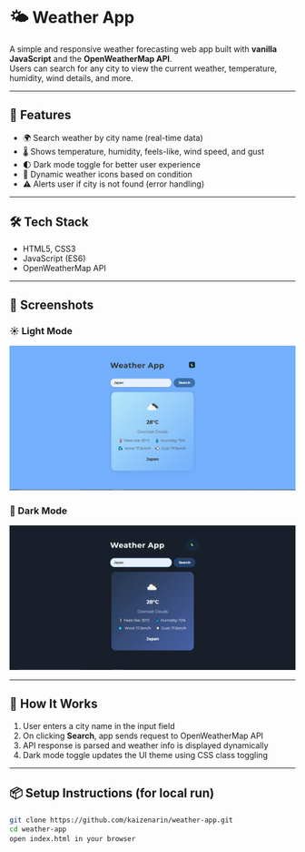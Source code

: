 # 🌤️ Weather App

A simple and responsive weather forecasting web app built with **vanilla JavaScript** and the **OpenWeatherMap API**.  
Users can search for any city to view the current weather, temperature, humidity, wind details, and more.

---

## 🚀 Features

- 🌍 Search weather by city name (real-time data)
- 🌡️ Shows temperature, humidity, feels-like, wind speed, and gust
- 🌓 Dark mode toggle for better user experience
- 📸 Dynamic weather icons based on condition
- ⚠️ Alerts user if city is not found (error handling)

---

## 🛠️ Tech Stack

- HTML5, CSS3
- JavaScript (ES6)
- OpenWeatherMap API

---

## 📸 Screenshots

### ☀️ Light Mode
![Light Mode](./screenshots/weather-app-main-page.png)

### 🌙 Dark Mode
![Dark Mode](./screenshots/weather-app-main-page-dark-mode.png)


---

## 🧩 How It Works

1. User enters a city name in the input field
2. On clicking **Search**, app sends request to OpenWeatherMap API
3. API response is parsed and weather info is displayed dynamically
4. Dark mode toggle updates the UI theme using CSS class toggling

---

## 📦 Setup Instructions (for local run)

```bash
git clone https://github.com/kaizenarin/weather-app.git
cd weather-app
open index.html in your browser
